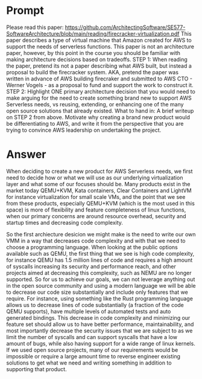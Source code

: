 # Prompt

Please read this paper:   https://github.com/ArchitectingSoftware/SE577-SoftwareArchitecture/blob/main/reading/firecracker-virtualization.pdf
This paper describes a type of virtual machine that Amazon created for AWS to support the needs of serverless functions.
This paper is not an architecture paper, however, by this point in the course you should be familiar with making architecture decisions based on tradeoffs. 
STEP 1:  When reading the paper, pretend its not a paper describing what AWS built, but instead a proposal to build the firecracker system.  AKA, pretend the paper was written in advance of AWS building firecraker and submitted to AWS CTO - Werner Vogels - as a proposal to fund and support the work to construct it. 
STEP 2:  HIghlight ONE primary architecture decision that you would need to make arguing for the need to create something brand new to support AWS Serverless needs, vs reusing, extending, or enhancing one of the many open source solutions that already existed. 
What to hand in:  A brief writeup on STEP 2 from above.  Motivate why creating a brand new product would be differentiating to AWS, and write it from the perspective that you are trying to convince AWS leadership on undertaking the project. 

# Answer

When deciding to create a new product for AWS Serverless needs, we first need to decide how or what we will use as our underlying virtualization layer and what some of our focuses should be.  Many products exist in the market today QEMU+KVM, Kata containers, Clear Containers and LightVM for instance virtualization for small scale VMs, and the point that we see from these products, especially QEMU+KVM (which is the most used in this space) is more of flexibility and feature completeness of linux functions, when our primary concerns are around resource overhead, security and startup times and decreasing code complexity.   

So the first archiecture desicion we might make is the need to write our own VMM in a way that decreases code complexity and with that we need to choose a programming language.  When looking at the public options available such as QEMU, the first thing that we see is high code complexity, for instance QEMU has 1.5 million lines of code and requires a high amount of syscalls increasing its security and performance reach, and other projects aimed at decreasing this complexity, such as NEMU are no longer supported.  So for us to achieve our goals, we can not leverage anything out in the open source community and using a modern language we will be able to decrease our code size substantially and include only features that we require.  For instance, using something like the Rust programming language allows us to decrease lines of code substantially (a fraction of the code QEMU supports), have multiple levels of automated tests and auto generated bindings.  This decrease in code complexity and minimizing our feature set should allow us to have better performance, maintainability, and most importantly decrease the security issues that we are subject to as we limit the number of syscalls and can support syscalls that have a low amount of bugs, while also having support for a wide range of linux kernels.  If we used open source projects, many of our requirements would be impossible or require a large amount time to reverse engineer existing solutions to get what we need and writing something in addition to supporting that product.

